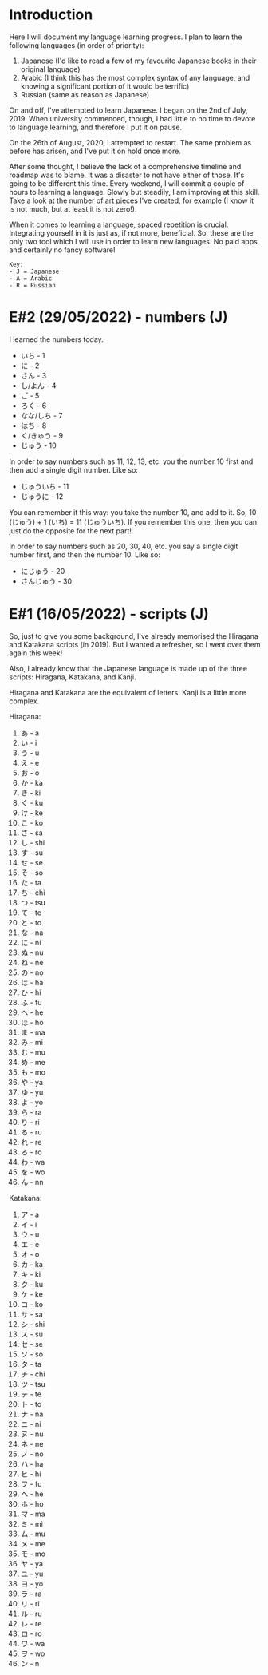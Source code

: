 <link rel="stylesheet" href="https://github.com/hnvy/blog-1/blob/main/main.css">

# Introduction
Here I will document my language learning progress. I plan to learn the following languages (in order of priority):
1. Japanese (I'd like to read a few of my favourite Japanese books in their original language)
2. Arabic (I think this has the most complex syntax of any language, and knowing a significant portion of it would be terrific)
3. Russian (same as reason as Japanese)

On and off, I've attempted to learn Japanese. I began on the 2nd of July, 2019. When university commenced, though, I had little to no time to devote to language learning, and therefore I put it on pause.

On the 26th of August, 2020, I attempted to restart. The same problem as before has arisen, and I've put it on hold once more.

After some thought, I believe the lack of a comprehensive timeline and roadmap was to blame. It was a disaster to not have either of those. It's going to be different this time. Every weekend, I will commit a couple of hours to learning a language. Slowly but steadily, I am improving at this skill. Take a look at the number of [art pieces](/02.%20science/01.%20logs/science_1_logs.md) I've created, for example (I know it is not much, but at least it is not zero!).

When it comes to learning a language, spaced repetition is crucial. Integrating yourself in it is just as, if not more, beneficial. So, these are the only two tool which I will use in order to learn new languages. No paid apps, and certainly no fancy software!

```
Key:
- J = Japanese
- A = Arabic
- R = Russian
```

# E#2 (29/05/2022) - numbers (J)

I learned the numbers today.

- いち - 1
- に - 2
- さん - 3
- し/よん - 4
- ご - 5
- ろく - 6
- なな/しち - 7
- はち - 8
- く/きゅう - 9
- じゅう - 10

In order to say numbers such as 11, 12, 13, etc. you the number 10 first and then add a single digit number. Like so:
- じゅういち - 11
- じゅうに - 12

You can remember it this way: you take the number 10, and add to it. So, 10 (じゅう) + 1 (いち) = 11 (じゅういち). If you remember this one, then you can just do the opposite for the next part!

In order to say numbers such as 20, 30, 40, etc. you say a single digit number first, and then the number 10. Like so:
- にじゅう - 20
- さんじゅう - 30

# E#1 (16/05/2022) - scripts (J)

So, just to give you some background, I've already memorised the Hiragana and Katakana scripts (in 2019). But I wanted a refresher, so I went over them again this week!

Also, I already know that the Japanese language is made up of the three scripts: Hiragana, Katakana, and Kanji.

Hiragana and Katakana are the equivalent of letters. Kanji is a little more complex.

Hiragana:
1. あ - a
2. い - i
3. う - u
4. え - e
5. お - o
6. か - ka
7. き - ki
8. く - ku
9. け - ke
10. こ - ko
11. さ - sa
12. し - shi
13. す - su
14. せ - se
15. そ - so
16. た - ta
17. ち - chi
18. つ - tsu
19. て - te
20. と - to
21. な - na
22. に - ni
23. ぬ - nu
24. ね - ne
25. の - no
26. は - ha
27. ひ - hi
28. ふ - fu
29. へ - he
30. ほ - ho
31. ま - ma
32. み - mi
33. む - mu
34. め - me
35. も - mo
36. や - ya
37. ゆ - yu
38. よ - yo
39. ら - ra
40. り - ri
41. る - ru
42. れ - re
43. ろ - ro
44. わ - wa
45. を - wo
46. ん - nn

Katakana:
1. ア - a
2. イ - i
3. ウ - u
4. エ - e
5. オ - o
6. カ - ka
7. キ - ki
8. ク - ku
9. ケ - ke
10. コ - ko
11. サ - sa
12. シ - shi
13. ス - su
14. セ - se
15. ソ - so
16. タ - ta
17. チ - chi
18. ツ - tsu
19. テ - te
20. ト - to
21. ナ - na
22. ニ - ni
23. ヌ - nu
24. ネ - ne
25. ノ - no
26. ハ - ha
27. ヒ - hi
28. フ - fu
29. ヘ - he
30. ホ - ho
31. マ - ma
32. ミ - mi
33. ム - mu
34. メ - me
35. モ - mo
36. ヤ - ya
37. ユ - yu
38. ヨ - yo
39. ラ - ra
40. リ - ri
41. ル - ru
42. レ - re
43. ロ - ro
44. ワ - wa
45. ヲ - wo
46. ン - n
